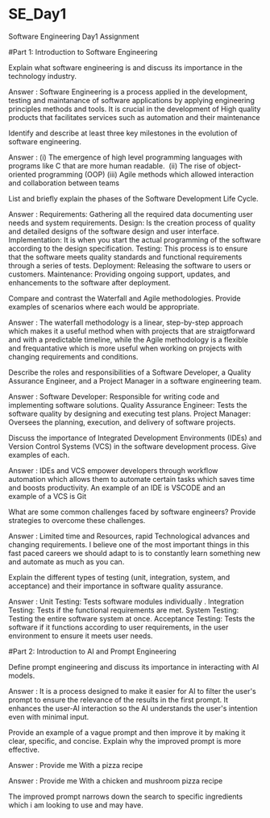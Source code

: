 
# SE_Day1
Software Engineering Day1 Assignment

#Part 1: Introduction to Software Engineering

Explain what software engineering is and discuss its importance in the technology industry.

Answer : Software Engineering is a process applied in the development, testing and maintanance of software applications by applying engineering principles methods and tools. It is crucial in the development of High quality products that facilitates services such as automation and their maintenance  

Identify and describe at least three key milestones in the evolution of software engineering.

Answer : (i) The emergence of high level programming languages with programs like C that are more human readable. 
         (ii) The rise of object-oriented programming (OOP) 
         (iii) Agile methods which allowed interaction and collaboration between teams 

List and briefly explain the phases of the Software Development Life Cycle.

Answer : Requirements: Gathering all the required data documenting user needs and system requirements.
         Design: Is the creation process of quality and detailed designs of the software design and user interface.
         Implementation: It is when you start the actual programming of the software according to the design specification.
         Testing: This process is to ensure that the software meets quality standards and functional requirements through a series of tests.
         Deployment: Releasing the software to users or customers.
         Maintenance: Providing ongoing support, updates, and enhancements to the software after deployment.

Compare and contrast the Waterfall and Agile methodologies. Provide examples of scenarios where each would be appropriate.

Answer : The waterfall methodology is a linear, step-by-step approach which makes it a useful method when with projects that are straigtforward and with a predictable timeline, while the Agile methodology is a flexible and frequantative which is more useful when working on projects with changing requirements and conditions.

Describe the roles and responsibilities of a Software Developer, a Quality Assurance Engineer, and a Project Manager in a software engineering team.

Answer : Software Developer: Responsible for writing code and implementing software solutions.
         Quality Assurance Engineer: Tests the software quality by designing and executing test plans.
         Project Manager: Oversees the planning, execution, and delivery of software projects.

Discuss the importance of Integrated Development Environments (IDEs) and Version Control Systems (VCS) in the software development process. Give examples of each.

Answer : IDEs and VCS empower developers through workflow automation which allows them to automate certain tasks which saves time and boosts productivity. An example of an IDE is VSCODE and an example of a VCS is Git 

What are some common challenges faced by software engineers? Provide strategies to overcome these challenges.

Answer : Limited time and Resources, rapid Technological advances and changing requirements. I believe one of the most important things in this fast paced careers we should adapt to is to constantly learn something new and automate as much as you can. 

Explain the different types of testing (unit, integration, system, and acceptance) and their importance in software quality assurance.

Answer : Unit Testing: Tests software modules  individually .
         Integration Testing: Tests if the functional requirements are met.
         System Testing: Testing the entire software system at once.
         Acceptance Testing: Tests the software if it functions according to user requirements, in the user environment to ensure it               meets user needs.


#Part 2: Introduction to AI and Prompt Engineering


Define prompt engineering and discuss its importance in interacting with AI models.

Answer : It is a process designed to make it easier for AI to filter the user's prompt to ensure the relevance of the results in the 
        first prompt. It enhances the user-AI interaction so the AI understands the user's intention even with minimal input.

Provide an example of a vague prompt and then improve it by making it clear, specific, and concise. Explain why the improved prompt is more effective.

Answer : Provide me With a pizza recipe 

Answer : Provide me With a chicken and mushroom pizza recipe

The improved prompt narrows down the search to specific ingredients which i am looking to use and may have.
